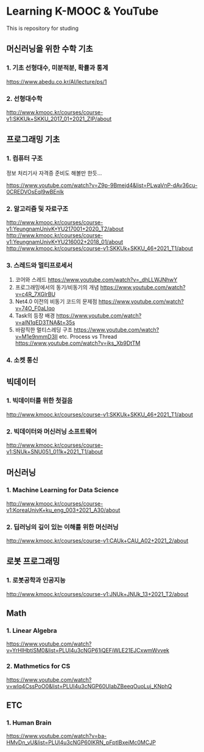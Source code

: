 # Learning K-MOOC & YouTube
This is repository for studing

## 머신러닝을 위한 수학 기초
### 1. 기초 선형대수, 미분적분, 확률과 통계
https://www.abedu.co.kr/AI/lecture/ps/1
### 2. 선형대수학
http://www.kmooc.kr/courses/course-v1:SKKUk+SKKU_2017_01+2021_ZIP/about

## 프로그래밍 기초

### 1. 컴퓨터 구조
정보 처리기사 자격증 준비도 해볼만 한듯...

https://www.youtube.com/watch?v=Z9p-9Bmejd4&list=PLwaVnP-dAv36cu-0CREDVOsEql9wBEnlk
### 2. 알고리즘 및 자료구조
http://www.kmooc.kr/courses/course-v1:YeungnamUnivK+YU217001+2020_T2/about
http://www.kmooc.kr/courses/course-v1:YeungnamUnivK+YU216002+2018_01/about
http://www.kmooc.kr/courses/course-v1:SKKUk+SKKU_46+2021_T1/about
### 3. 스레드와 멀티프로세서
1. 코어와 스레드
https://www.youtube.com/watch?v=_dhLLWJNhwY
2. 프로그래밍에서의 동기/비동기의 개념
https://www.youtube.com/watch?v=c4R_7XGlrBU
3. Net4.0 이전의 비동기 코드의 문제점
https://www.youtube.com/watch?v=74O_F0aLIqo
4. Task의 등장 배경
https://www.youtube.com/watch?v=alN1qED3TNA&t=35s
5. 바람직한 멀티스레딩 구조
https://www.youtube.com/watch?v=M1e9nmmD3II
etc. Process vs Thread
https://www.youtube.com/watch?v=iks_Xb9DtTM
### 4. 소켓 통신

## 빅데이터

### 1. 빅데이터를 위한 첫걸음
http://www.kmooc.kr/courses/course-v1:SKKUk+SKKU_46+2021_T1/about
### 2. 빅데이터와 머신러닝 소프트웨어
http://www.kmooc.kr/courses/course-v1:SNUk+SNU051_011k+2021_T1/about

## 머신러닝

### 1. Machine Learning for Data Science
http://www.kmooc.kr/courses/course-v1:KoreaUnivK+ku_eng_003+2021_A30/about

### 2. 딥러닝의 깊이 있는 이해를 위한 머신러닝
http://www.kmooc.kr/courses/course-v1:CAUk+CAU_A02+2021_2/about

## 로봇 프로그래밍

### 1. 로봇공학과 인공지능
http://www.kmooc.kr/courses/course-v1:JNUk+JNUk_13+2021_T2/about

## Math
### 1. Linear Algebra
https://www.youtube.com/watch?v=YrHlHbtiSM0&list=PLUl4u3cNGP61iQEFiWLE21EJCxwmWvvek

### 2. Mathmetics for CS
https://www.youtube.com/watch?v=wIq4CssPoO0&list=PLUl4u3cNGP60UlabZBeeqOuoLuj_KNphQ

## ETC
### 1. Human Brain
https://www.youtube.com/watch?v=ba-HMvDn_vU&list=PLUl4u3cNGP60IKRN_pFptIBxeiMc0MCJP
